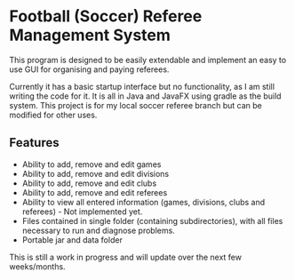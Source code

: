 # Football (Soccer) Referee Management System

This program is designed to be easily extendable and implement an easy to use GUI for organising and paying referees.

Currently it has a basic startup interface but no functionality, as I am still writing the code for it. It is all in Java and JavaFX using gradle as the build system.
This project is for my local soccer referee branch but can be modified for other uses.

## Features
- Ability to add, remove and edit games
- Ability to add, remove and edit divisions
- Ability to add, remove and edit clubs
- Ability to add, remove and edit referees
- Ability to view all entered information (games, divisions, clubs and referees) - Not implemented yet.
- Files contained in single folder (containing subdirectories), with all files necessary to run and diagnose problems.
- Portable jar and data folder

This is still a work in progress and will update over the next few weeks/months.
